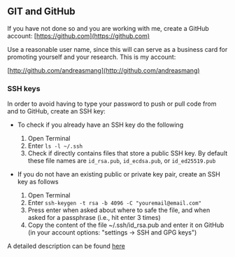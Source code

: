 ## GIT and GitHub

If you have not done so and you are working with me, create a GitHub account: [https://github.com](https://github.com)

Use a reasonable user name, since this will can serve as a business card for promoting yourself and your research. This is my account:

[http://github.com/andreasmang](http://github.com/andreasmang)


### SSH keys

In order to avoid having to type your password to push or pull code from and to GitHub, create an SSH key:

* To check if you already have an SSH key do the following
	1. Open Terminal
	2. Enter `ls -l ~/.ssh`
	3. Check if directly contains files that store a public SSH key. By default these file names are `id_rsa.pub`, `id_ecdsa.pub`, or `id_ed25519.pub`

* If you do not have an existing public or private key pair, create an SSH key as follows
	1. Open Terminal
	2. Enter `ssh-keygen -t rsa -b 4096 -C "youremail@email.com"`
	3. Press enter when asked about where to safe the file, and when asked for a passphrase (i.e., hit enter 3 times)
	4. Copy the content of the file ~/.ssh/id_rsa.pub and enter it on GitHub (in your account options: "settings -> SSH and GPG keys")

A detailed description can be found [here](https://docs.github.com/en/github/authenticating-to-github/generating-a-new-ssh-key-and-adding-it-to-the-ssh-agent#generating-a-new-ssh-key)
